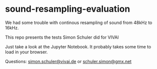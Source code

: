 # sound-resampling-evaluation
We had some trouble with continous resampling of sound from 48kHz to 16kHz. 

This repo presents the tests Simon Schuler did for VIVAI

Just take a look at the Jupyter Notebook. It probably takes some time to load in your browser. 

Questions: simon.schuler@vivai.de or schuler.simon@gmx.net